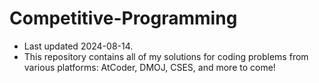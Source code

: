 # Competitive-Programming
- Last updated 2024-08-14.
- This repository contains all of my solutions for coding problems from various platforms: AtCoder, DMOJ, CSES, and more to come!

